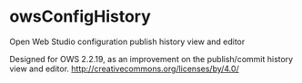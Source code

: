 # owsConfigHistory
Open Web Studio configuration publish history view and editor

Designed for OWS 2.2.19, as an improvement on the publish/commit history view and editor.
http://creativecommons.org/licenses/by/4.0/
